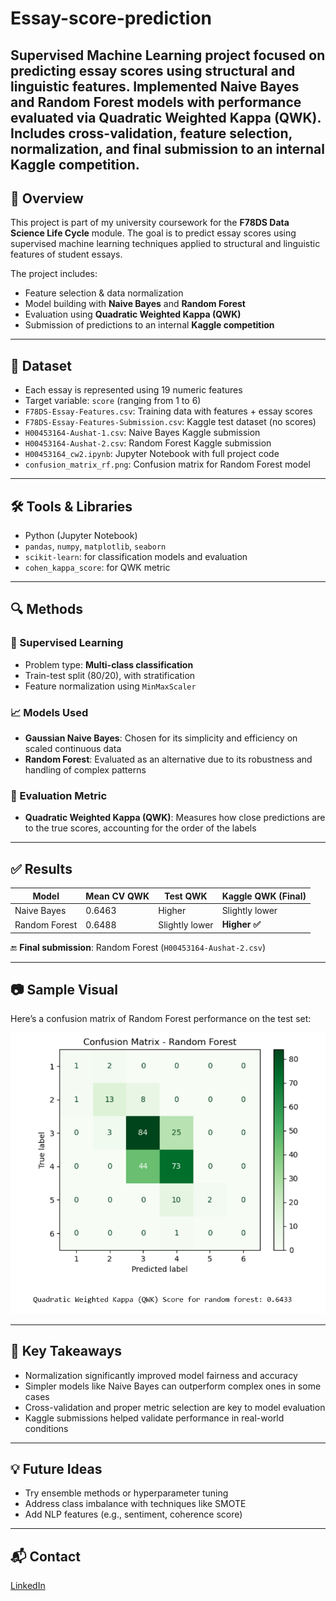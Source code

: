 # Essay-score-prediction

Supervised Machine Learning project focused on predicting essay scores using structural and linguistic features. Implemented Naive Bayes and Random Forest models with performance evaluated via Quadratic Weighted Kappa (QWK). Includes cross-validation, feature selection, normalization, and final submission to an internal Kaggle competition.
---

## 📌 Overview

This project is part of my university coursework for the **F78DS Data Science Life Cycle** module. The goal is to predict essay scores using supervised machine learning techniques applied to structural and linguistic features of student essays.

The project includes:
- Feature selection & data normalization
- Model building with **Naive Bayes** and **Random Forest**
- Evaluation using **Quadratic Weighted Kappa (QWK)**
- Submission of predictions to an internal **Kaggle competition**

---

## 📂 Dataset

- Each essay is represented using 19 numeric features
- Target variable: `score` (ranging from 1 to 6)
- `F78DS-Essay-Features.csv`: Training data with features + essay scores  
- `F78DS-Essay-Features-Submission.csv`: Kaggle test dataset (no scores)
- `H00453164-Aushat-1.csv`: Naive Bayes Kaggle submission
- `H00453164-Aushat-2.csv`: Random Forest Kaggle submission  
- `H00453164_cw2.ipynb`: Jupyter Notebook with full project code  
- `confusion_matrix_rf.png`: Confusion matrix for Random Forest model  
---

## 🛠️ Tools & Libraries

- Python (Jupyter Notebook)
- `pandas`, `numpy`, `matplotlib`, `seaborn`
- `scikit-learn`: for classification models and evaluation
- `cohen_kappa_score`: for QWK metric

---

## 🔍 Methods

### 🧪 Supervised Learning
- Problem type: **Multi-class classification**
- Train-test split (80/20), with stratification
- Feature normalization using `MinMaxScaler`

### 📈 Models Used
- **Gaussian Naive Bayes**: Chosen for its simplicity and efficiency on scaled continuous data
- **Random Forest**: Evaluated as an alternative due to its robustness and handling of complex patterns

### 🧪 Evaluation Metric
- **Quadratic Weighted Kappa (QWK)**: Measures how close predictions are to the true scores, accounting for the order of the labels

---

## ✅ Results

| Model          | Mean CV QWK | Test QWK | Kaggle QWK (Final) |
|----------------|-------------|----------|---------------------|
| Naive Bayes    | 0.6463      | Higher   | Slightly lower      |
| Random Forest  | 0.6488      | Slightly lower | **Higher ✅** |

🔚 **Final submission**: Random Forest (`H00453164-Aushat-2.csv`)

---

## 📷 Sample Visual

Here’s a confusion matrix of Random Forest performance on the test set:

![Confusion Matrix - Random Forest](./confusion_matrix_rf.png)

---

## 🧠 Key Takeaways

- Normalization significantly improved model fairness and accuracy
- Simpler models like Naive Bayes can outperform complex ones in some cases
- Cross-validation and proper metric selection are key to model evaluation
- Kaggle submissions helped validate performance in real-world conditions

---

## 💡 Future Ideas

- Try ensemble methods or hyperparameter tuning
- Address class imbalance with techniques like SMOTE
- Add NLP features (e.g., sentiment, coherence score)

---

## 📬 Contact

 [LinkedIn](https://your-linkedin-url)  
